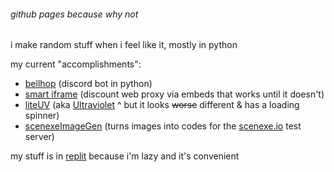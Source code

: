 ###### _github pages because why not_

i make random stuff when i feel like it, mostly in python

my current "accomplishments":
 - [bellhop](https://replit.com/@ChromaticPixels/Bellhop) (discord bot in python)
 - [smart iframe](https://replit.com/@ChromaticPixels/temp) (discount web proxy via embeds that works until it doesn't)
 - [liteUV](https://replit.com/@ChromaticPixels/liteUV) (aka [Ultraviolet](https://github.com/titaniumnetwork-dev/Ultraviolet) ^ but it looks ~~worse~~ different & has a loading spinner)
 - [scenexeImageGen](https://replit.com/@ChromaticPixels/scenexeImageGen) (turns images into codes for the [scenexe.io](https://scenexe.io) test server)

my stuff is in [replit](https://replit.com/@ChromaticPixels) because i'm lazy and it's convenient
